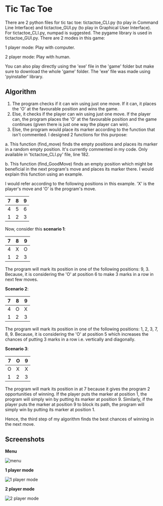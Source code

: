 # Tic Tac Toe
There are 2 python files for tic tac toe:
tictactoe_CLI.py (to play in Command Line Interface) and tictactoe_GUI.py (to play in Graphical User Interface).
For tictactoe_CLI.py, numpad is suggested.
The pygame library is used in tictactoe_GUI.py.
There are 2 modes in this game:

1 player mode: Play with computer.

2 player mode: Play with human.

You can also play directly using the 'exe' file in the 'game' folder but make sure to download the whole 'game' folder. The 'exe' file was made using 'pyinstaller' library.

## Algorithm
1. The program checks if it can win using just one move. If it can, it places the 'O' at the favourable position and wins the game.
2. Else, it checks if the player can win using just one move. If the player can, the program places the 'O' at the favourable position and the game continues (given there is just one way the player can win).
3. Else, the program would place its marker according to the function that isn't commented. I designed 2 functions for this purpose:

  a. This function (find_move) finds the empty positions and places its marker in a random empty position. It's currently commented in my code. Only available in        'tictactoe_CLI.py' file, line 182.  

  b. This function (find_GoodMove) finds an empty position which might be beneficial in the next program's move and places its marker there. I would explain this function using an example.

  I would refer according to the following positions in this example. 'X' is the player's move and 'O' is the program's move.

  | 7 | 8 | 9 | 
  |---|---|---|
  | 4 | 5 | 6 |
  | 1 | 2 | 3 |

  Now, consider this **scenario 1**:

  | 7 | 8 | 9 |
  |---|---|---|
  | 4 | X | O |
  | 1 | 2 | 3 |

  The program will mark its position in one of the following positions: 9, 3. Because, it is considering the 'O' at position 6 to make 3 marks in a row in next few moves.


  **Scenario 2**:

  | 7 | 8 | 9 |
  |---|---|---|
  | 4 | O | X |
  | 1 | 2 | 3 |

  The program will mark its position in one of the following positions: 1, 2, 3, 7, 8, 9. Because, it is considering the 'O' at position 5 which increases the chances of putting   3 marks in a row i.e. vertically and diagonally.


  **Scenario 3**:

  | 7 | O | 9 |
  |---|---|---|
  | O | X | X |
  | 1 | 2 | 3 |

  The program will mark its position in at 7 because it gives the program 2 opportunities of winning. If the player puts the marker at position 1, the program will simply win by   putting its marker at position 9. Similarly, if the player puts the marker at position 9 to block its path, the program will simply win by putting its marker at position 1.

  Hence, the third step of my algorithm finds the best chances of winning in the next move.
  
## Screenshots

**Menu**

![menu](https://user-images.githubusercontent.com/67970877/148639693-ab99d413-aa6b-4369-a1e9-25fcfb952b89.PNG)

**1 player mode**

![1 player mode](https://user-images.githubusercontent.com/67970877/148639698-830ae3d9-eed1-4407-a52c-e0d2d51bac60.PNG)

**2 player mode**

![2 player mode](https://user-images.githubusercontent.com/67970877/148639701-593cd3c4-923e-46f5-9b48-deac7e6f0791.PNG)
